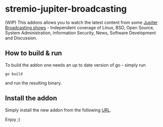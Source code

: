 # stremio-jupiter-broadcasting

(WIP) This addons allows you to watch the latest content from some [Jupiter Broadcasting shows](https://www.jupiterbroadcasting.com/) - Independent coverage of Linux, BSD, Open Source, System Administration, Information Security, News, Software Development and Discussion.

## How to build & run
To build the addon one needs an up to date version of go - simply run
```
go build
```
and run the resulting binary.

## Install the addon
Simply install the new addon from the following [URL](http://127.0.0.1:3592/manifest.json).

Enjoy ;)
